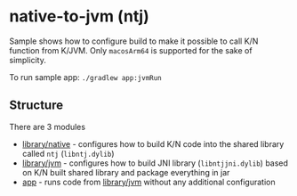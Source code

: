 # native-to-jvm (ntj)

Sample shows how to configure build to make it possible to call K/N function from K/JVM.
Only `macosArm64` is supported for the sake of simplicity.

To run sample app: `./gradlew app:jvmRun`

## Structure

There are 3 modules

* [library/native](library/native) - configures how to build K/N code into the shared library
  called `ntj` (`libntj.dylib`)
* [library/jvm](library/jvm) - configures how to build JNI library (`libntjjni.dylib`) based on K/N built shared
  library and package everything in jar
* [app](app) - runs code from [library/jvm](library/jvm) without any additional configuration
